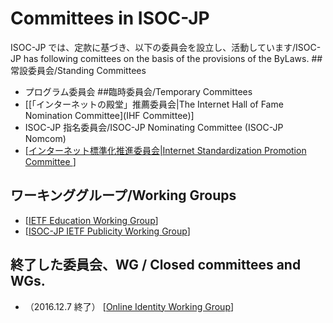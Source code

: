 # Committees in ISOC-JP
ISOC-JP では、定款に基づき、以下の委員会を設立し、活動しています/ISOC-JP has following comittees on the basis of the provisions of the ByLaws.
##常設委員会/Standing Committees
*  プログラム委員会
##臨時委員会/Temporary Committees
*  [[「インターネットの殿堂」推薦委員会|The Internet Hall of Fame Nomination Committee](IHF Committee)]
*  ISOC-JP 指名委員会/ISOC-JP Nominating Committee (ISOC-JP Nomcom)
*  [[インターネット標準化推進委員会|Internet Standardization Promotion Committee ](ISPC)]
## ワーキンググループ/Working Groups
*  [[IETF Education Working Group](IETFEduWG)]
*  [[ISOC-JP IETF Publicity Working Group](IETFpubWG)]
## 終了した委員会、WG / Closed committees and WGs.
* （2016.12.7 終了） [[Online Identity Working Group](OnlineIdentityWG)]
